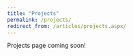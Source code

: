 ```yaml
---
title: "Projects"
permalink: /projects/
redirect_from: /articles/projects.aspx/
---
```


Projects page coming soon!